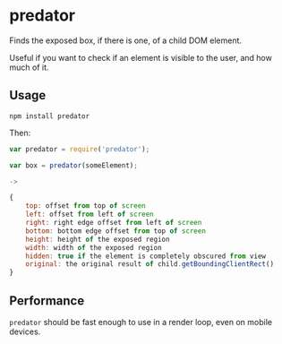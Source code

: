 # predator

Finds the exposed box, if there is one, of a child DOM element.

Useful if you want to check if an element is visible to the user, and how much of it.

## Usage

```shell
npm install predator
```

Then:

```js
var predator = require('predator');

var box = predator(someElement);

->

{
    top: offset from top of screen
    left: offset from left of screen
    right: right edge offset from left of screen
    bottom: bottom edge offset from top of screen
    height: height of the exposed region
    width: width of the exposed region
    hidden: true if the element is completely obscured from view
    original: the original result of child.getBoundingClientRect()
}
```

## Performance

`predator` should be fast enough to use in a render loop, even on mobile devices.
